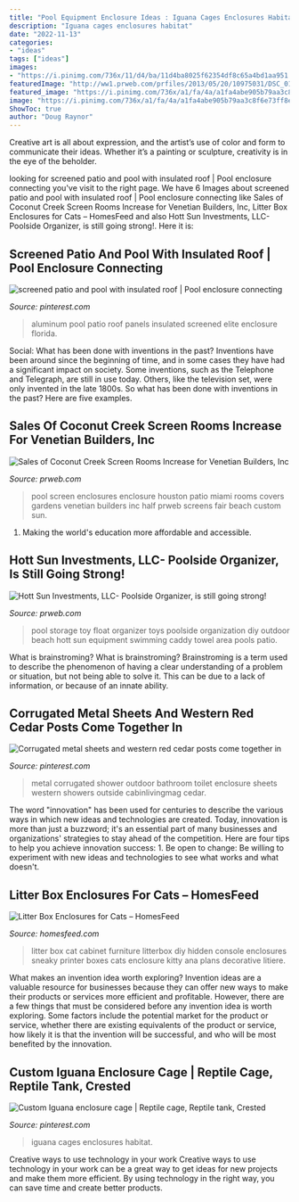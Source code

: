 ```yaml
---
title: "Pool Equipment Enclosure Ideas : Iguana Cages Enclosures Habitat"
description: "Iguana cages enclosures habitat"
date: "2022-11-13"
categories:
- "ideas"
tags: ["ideas"]
images:
- "https://i.pinimg.com/736x/11/d4/ba/11d4ba8025f62354df8c65a4bd1aa951.jpg"
featuredImage: "http://ww1.prweb.com/prfiles/2013/05/20/10975031/DSC_0136.JPG"
featured_image: "https://i.pinimg.com/736x/a1/fa/4a/a1fa4abe905b79aa3c8f6e73ff8e2b63--screened-patio-pool-enclosures.jpg"
image: "https://i.pinimg.com/736x/a1/fa/4a/a1fa4abe905b79aa3c8f6e73ff8e2b63--screened-patio-pool-enclosures.jpg"
ShowToc: true
author: "Doug Raynor"
---
```



Creative art is all about expression, and the artist’s use of color and form to communicate their ideas. Whether it’s a painting or sculpture, creativity is in the eye of the beholder.

	

		
looking for screened patio and pool with insulated roof | Pool enclosure connecting you've visit to the right page. We have 6 Images about screened patio and pool with insulated roof | Pool enclosure connecting like Sales of Coconut Creek Screen Rooms Increase for Venetian Builders, Inc, Litter Box Enclosures for Cats – HomesFeed and also Hott Sun Investments, LLC- Poolside Organizer, is still going strong!. Here it is:
		
    
## Screened Patio And Pool With Insulated Roof | Pool Enclosure Connecting

<img loading=lazy src="https://i.pinimg.com/736x/a1/fa/4a/a1fa4abe905b79aa3c8f6e73ff8e2b63--screened-patio-pool-enclosures.jpg" onerror="this.onerror=null;this.src='https://tse3.mm.bing.net/th?id=OIP.1lWpsWWkzC4s3IRsVpdxtAEsDh&amp;pid=15.1';" alt="screened patio and pool with insulated roof | Pool enclosure connecting">

_Source: pinterest.com_

>aluminum pool patio roof panels insulated screened elite enclosure florida. 

	

Social: What has been done with inventions in the past?
Inventions have been around since the beginning of time, and in some cases they have had a significant impact on society. Some inventions, such as the Telephone and Telegraph, are still in use today. Others, like the television set, were only invented in the late 1800s. So what has been done with inventions in the past? Here are five examples.

    
## Sales Of Coconut Creek Screen Rooms Increase For Venetian Builders, Inc

<img loading=lazy src="http://ww1.prweb.com/prfiles/2013/05/20/10975031/DSC_0136.JPG" onerror="this.onerror=null;this.src='https://tse4.mm.bing.net/th?id=OIP.jlmlt-2b8afSbAWhWU5JQAHaE9&amp;pid=15.1';" alt="Sales of Coconut Creek Screen Rooms Increase for Venetian Builders, Inc">

_Source: prweb.com_

>pool screen enclosures enclosure houston patio miami rooms covers gardens venetian builders inc half prweb screens fair beach custom sun. 

	

1. Making the world's education more affordable and accessible. 

    
## Hott Sun Investments, LLC- Poolside Organizer, Is Still Going Strong!

<img loading=lazy src="http://ww1.prweb.com/prfiles/2008/06/27/244222/PictureusedforAdvertising.jpg" onerror="this.onerror=null;this.src='https://tse3.mm.bing.net/th?id=OIP.FWjNu18InxHD7cv9k2eQzgHaKn&amp;pid=15.1';" alt="Hott Sun Investments, LLC- Poolside Organizer, is still going strong!">

_Source: prweb.com_

>pool storage toy float organizer toys poolside organization diy outdoor beach hott sun equipment swimming caddy towel area pools patio. 

	

What is brainstroming?
What is brainstroming? Brainstroming is a term used to describe the phenomenon of having a clear understanding of a problem or situation, but not being able to solve it. This can be due to a lack of information, or because of an innate ability.

    
## Corrugated Metal Sheets And Western Red Cedar Posts Come Together In

<img loading=lazy src="https://i.pinimg.com/736x/d1/a7/ca/d1a7caa14558e9d229d3822b2c8d1300.jpg" onerror="this.onerror=null;this.src='https://tse1.mm.bing.net/th?id=OIP.yApteSWqiKn1lPpURagYVQHaLW&amp;pid=15.1';" alt="Corrugated metal sheets and western red cedar posts come together in">

_Source: pinterest.com_

>metal corrugated shower outdoor bathroom toilet enclosure sheets western showers outside cabinlivingmag cedar. 

	

The word "innovation" has been used for centuries to describe the various ways in which new ideas and technologies are created. Today, innovation is more than just a buzzword; it's an essential part of many businesses and organizations' strategies to stay ahead of the competition. Here are four tips to help you achieve innovation success: 1. Be open to change: Be willing to experiment with new ideas and technologies to see what works and what doesn't.

    
## Litter Box Enclosures For Cats – HomesFeed

<img loading=lazy src="https://homesfeed.com/wp-content/uploads/2015/10/Cat-litterbox-cabinet-idea-in-rustic-theme-with-two-rooms-.jpg" onerror="this.onerror=null;this.src='https://tse1.mm.bing.net/th?id=OIP.7wxNFhNWCx0GdwCfLYrlfAHaFj&amp;pid=15.1';" alt="Litter Box Enclosures for Cats – HomesFeed">

_Source: homesfeed.com_

>litter box cat cabinet furniture litterbox diy hidden console enclosures sneaky printer boxes cats enclosure kitty ana plans decorative litiere. 

	

What makes an invention idea worth exploring?
Invention ideas are a valuable resource for businesses because they can offer new ways to make their products or services more efficient and profitable. However, there are a few things that must be considered before any invention idea is worth exploring. 
Some factors include the potential market for the product or service, whether there are existing equivalents of the product or service, how likely it is that the invention will be successful, and who will be most benefited by the innovation.

    
## Custom Iguana Enclosure Cage | Reptile Cage, Reptile Tank, Crested

<img loading=lazy src="https://i.pinimg.com/736x/11/d4/ba/11d4ba8025f62354df8c65a4bd1aa951.jpg" onerror="this.onerror=null;this.src='https://tse4.mm.bing.net/th?id=OIP.waihYZfaofqL3QL0e6aeggHaLS&amp;pid=15.1';" alt="Custom Iguana enclosure cage | Reptile cage, Reptile tank, Crested">

_Source: pinterest.com_

>iguana cages enclosures habitat. 

	

Creative ways to use technology in your work
Creative ways to use technology in your work can be a great way to get ideas for new projects and make them more efficient. By using technology in the right way, you can save time and create better products.

